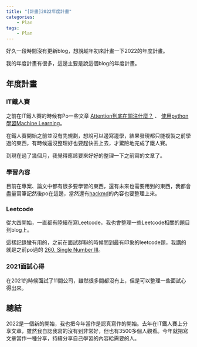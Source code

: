 ```yaml
---
title: "[計畫]2022年度計畫"
categories: 
    - Plan
tags: 
    - Plan
---
```


好久一段時間沒有更新blog，想說趁年初來計畫一下2022的年度計畫。

我的年度計畫有很多，這邊主要是說這個blog的年度計畫。

## 年度計畫
### IT鐵人賽
之前在IT鐵人賽的時候有Po一些文章 [Attention到底在關注什麼？](https://ithelp.ithome.com.tw/users/20140869/ironman/4312) 、 [使用python學習Machine Learning](https://ithelp.ithome.com.tw/users/20140869/ironman/4780)。

在鐵人賽開始之前並沒有先規劃，想說可以邊寫邊學，結果發現都只能複製之前學過的東西，有時候還沒整理好也要趕快丟上去，才驚險地完成了鐵人賽。

到現在過了幾個月，我覺得應該要來好好的整理一下之前寫的文章了。

### 學習內容
目前在專案、論文中都有很多要學習的東西，還有未來也需要用到的東西，我都會盡量寫筆記然後po在這邊，當然還有[hackmd](https://hackmd.io/@guancioul)的內容也要整理上來。

### Leetcode
從大四開始，一直都有陸續在寫Leetcode，我也會整理一些Leetcode相關的題目到blog上。

這樣記錄蠻有用的，之前在面試群聯的時候問到最有印象的leetcode題，我講的就是之前po過的 [260. Single Number III](https://guancioul.github.io/posts/leetcode206)。

### 2021面試心得
在2021的時候面試了11間公司，雖然很多間都沒有上，但是可以整理一些面試心得出來。

## 總結
2022是一個新的開始，我也把今年當作是認真寫作的開始。去年在IT鐵人賽上分享文章，雖然我自認我寫的沒有到非常好，但也有3500多個人觀看。今年就把寫文章當作一種分享，持續分享自己學習的內容給需要的人。
